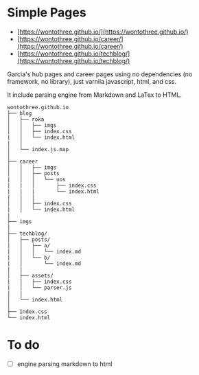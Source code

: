 # Simple Pages

- [https://wontothree.github.io/](https://wontothree.github.io/)
- [https://wontothree.github.io/career/](https://wontothree.github.io/career/)
- [https://wontothree.github.io/techblog/](https://wontothree.github.io/techblog/)

Garcia's hub pages and career pages using no dependencies (no framework, no library), just varnila javascript, html, and css.

It include parsing engine from Markdown and LaTex to HTML.

    wontothree.github.io
    ├── blog
    │   ├── roka
    │   │   ├── imgs
    │   │   ├── index.css
    |   │   └── index.html
    |   │
    │   └── index.js.map
    │
    ├── career
    │   │   ├── imgs
    │   │   ├── posts
    |   │   │   └── uos
    |   |   │       ├── index.css
    |   |   |       └── index.html
    |   │   │
    │   │   ├── index.css
    |   │   └── index.html
    |
    ├── imgs
    |
    ├── techblog/
    │   ├── posts/
    |   │   ├── a/
    |   │   │   └── index.md
    |   │   └── b/
    |   │       └── index.md
    |   |
    │   ├── assets/
    |   │   ├── index.css
    |   │   └── parser.js
    |   |
    │   └── index.html
    │
    ├── index.css
    └── index.html

# To do

* [ ] engine parsing markdown to html
